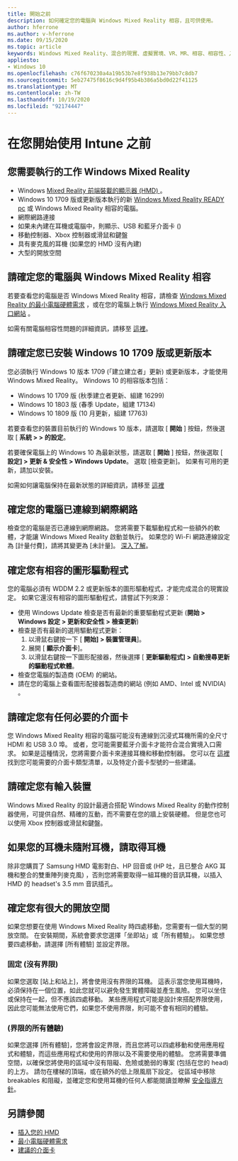 ```yaml
---
title: 開始之前
description: 如何確定您的電腦與 Windows Mixed Reality 相容，且可供使用。
author: hferrone
ms.author: v-hferrone
ms.date: 09/15/2020
ms.topic: article
keywords: Windows Mixed Reality、混合的現實、虛擬實境、VR、MR、相容、相容性、入門、安裝程式、電腦、系統需求
appliesto:
- Windows 10
ms.openlocfilehash: c76f670230a4a19b53b7e8f938b13e79bb7c8db7
ms.sourcegitcommit: 5eb27475f8616c9d4f95b4b386a5bd0d22f41125
ms.translationtype: MT
ms.contentlocale: zh-TW
ms.lasthandoff: 10/19/2020
ms.locfileid: "92174447"
---
```

# <a name="before-you-start"></a>在您開始使用 Intune 之前

## <a name="what-youll-need-to-run-windows-mixed-reality"></a>您需要執行的工作 Windows Mixed Reality

* Windows [Mixed Reality 前端裝載的顯示器 (HMD) ](https://www.microsoft.com/en-us/windows/windows-mixed-reality-devices)。
* Windows 10 1709 版或更新版本執行的新 [Windows Mixed Reality READY pc](https://support.microsoft.com/en-us/help/4039260/windows-10-mixed-reality-pc-hardware-guidelines) 或 Windows Mixed Reality 相容的電腦。
* 網際網路連接
* 如果未內建在耳機或電腦中，則顯示、USB 和藍牙介面卡 () 
* 移動控制器、Xbox 控制器或滑鼠和鍵盤
* 具有麥克風的耳機 (如果您的 HMD 沒有內建) 
* 大型的開放空間

## <a name="make-sure-your-pc-is-compatible-with-windows-mixed-reality"></a>請確定您的電腦與 Windows Mixed Reality 相容

若要查看您的電腦是否 Windows Mixed Reality 相容，請檢查 [Windows Mixed Reality 的最小電腦硬體需求](windows-mixed-reality-minimum-pc-hardware-compatibility-guidelines.md) ，或在您的電腦上執行 [Windows Mixed Reality 入口網站](install-windows-mixed-reality.md#launch-mixed-reality-portal) 。

如需有關電腦相容性問題的詳細資訊，請移至 [這裡](https://support.microsoft.com/en-us/help/4045777/windows-10-get-help-with-pc-compatibility-in-windows-mixed-reality)。

## <a name="make-sure-you-have-the-windows-10-version-1709-or-newer-installed"></a>請確定您已安裝 Windows 10 1709 版或更新版本

您必須執行 Windows 10 版本 1709 (「建立建立者」更新) 或更新版本，才能使用 Windows Mixed Reality。 Windows 10 的相容版本包括：
* Windows 10 1709 版 (秋季建立者更新、組建 16299) 
* Windows 10 1803 版 (春季 Update，組建 17134) 
* Windows 10 1809 版 (10 月更新，組建 17763) 

若要查看您的裝置目前執行的 Windows 10 版本，請選取 [ **開始** ] 按鈕，然後選取 [ **系統 > > 的設定**。

若要確保電腦上的 Windows 10 為最新狀態，請選取 [ **開始** ] 按鈕，然後選取 [ **設定] > 更新 & 安全性 > Windows Update**。  選取 [檢查更新]。 如果有可用的更新，請加以安裝。

如需如何讓電腦保持在最新狀態的詳細資訊，請移至 [這裡](https://support.microsoft.com/en-us/help/12373/windows-update-faq)

## <a name="make-sure-your-pc-is-connected-to-the-internet"></a>確定您的電腦已連線到網際網路

檢查您的電腦是否已連線到網際網路。 您將需要下載驅動程式和一些額外的軟體，才能讓 Windows Mixed Reality 啟動並執行。  如果您的 Wi-Fi 網路連線設定為 [計量付費]，請將其變更為 [未計量]。 [深入了解](https://support.microsoft.com/en-us/help/4028458/windows-metered-connections-in-windows-10)。

## <a name="make-sure-you-have-a-compatible-graphics-driver"></a>確定您有相容的圖形驅動程式

您的電腦必須有 WDDM 2.2 或更新版本的圖形驅動程式，才能完成混合的現實設定。 如果它還沒有相容的圖形驅動程式，請嘗試下列來源：

* 使用 Windows Update 檢查是否有最新的重要驅動程式更新 (**開始 > Windows 設定 > 更新和安全性 > 檢查更新**) 
* 檢查是否有最新的選用驅動程式更新：
    1. 以滑鼠右鍵按一下 [ **開始] > 裝置管理員**]。
    2. 展開 [ **顯示介面卡**]。
    3. 以滑鼠右鍵按一下圖形配接器，然後選擇 [ **更新驅動程式] > 自動搜尋更新的驅動程式軟體**。
* 檢查您電腦的製造商 (OEM) 的網站。
* 請在您的電腦上查看圖形配接器製造商的網站 (例如 AMD、Intel 或 NVIDIA) 。

## <a name="make-sure-that-you-have-any-required-adapters"></a>請確定您有任何必要的介面卡

您 Windows Mixed Reality 相容的電腦可能沒有連線到沉浸式耳機所需的全尺寸 HDMI 和 USB 3.0 埠。 或者，您可能需要藍牙介面卡才能符合混合實境入口需求。  如果是這種情況，您將需要介面卡來連接耳機和移動控制器。 您可以在 [這裡](recommended-adapters-for-windows-mixed-reality-capable-pcs.md)找到您可能需要的介面卡類型清單，以及特定介面卡型號的一些建議。

## <a name="make-sure-that-you-have-input-devices"></a>請確定您有輸入裝置

Windows Mixed Reality 的設計最適合搭配 Windows Mixed Reality 的動作控制器使用，可提供自然、精確的互動，而不需要在您的牆上安裝硬體。 但是您也可以使用 Xbox 控制器或滑鼠和鍵盤。

## <a name="get-headphones-if-your-headset-didnt-come-with-them"></a>如果您的耳機未隨附耳機，請取得耳機

除非您購買了 Samsung HMD 電影對白、HP 回音或 (HP 吐，且已整合 AKG 耳機和整合的雙重陣列麥克風) ，否則您將需要取得一組耳機的音訊耳機，以插入 HMD 的 headset's 3.5 mm 音訊插孔。

## <a name="make-sure-that-you-have-a-large-open-space"></a>確定您有很大的開放空間

如果您想要在使用 Windows Mixed Reality 時四處移動，您需要有一個大型的開放空間。  在安裝期間，系統會要求您選擇「坐即站」或「所有體驗」。 如果您想要四處移動，請選擇 [所有體驗] 並設定界限。

### <a name="seated-and-standing-no-boundary"></a>固定 (沒有界限) 

如果您選取 [站上和站上]，將會使用沒有界限的耳機。 這表示當您使用耳機時，必須保持在一個位置，如此您就可以避免發生實體障礙並產生風險。 您可以坐住或保持在一起，但不應該四處移動。 某些應用程式可能是設計來搭配界限使用，因此您可能無法使用它們，如果您不使用界限，則可能不會有相同的體驗。

### <a name="all-experiences-boundary"></a> (界限的所有體驗) 

如果您選擇 [所有體驗]，您將會設定界限，而且您將可以四處移動和使用應用程式和體驗，而這些應用程式和使用的界限以及不需要使用的體驗。 您將需要準備空間，以確保您將使用的區域中沒有阻礙、危險或脆弱的專案 (包括在您的 head) 的上方。 請勿在樓梯的頂端，或在額外的低上限風扇下設定。 從區域中移除 breakables 和阻礙，並確定您和使用耳機的任何人都能閱讀並瞭解 [安全指導方針](https://support.microsoft.com/en-us/help/4039969/windows-10-mixed-reality-immersive-headset-health-safety-comfort)。

## <a name="see-also"></a>另請參閱

* [插入您的 HMD](plug-in-your-headset.md)
* [最小電腦硬體需求](windows-mixed-reality-minimum-pc-hardware-compatibility-guidelines.md)
* [建議的介面卡](recommended-adapters-for-windows-mixed-reality-capable-pcs.md)